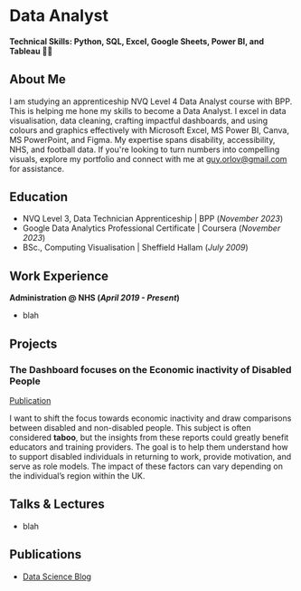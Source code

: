 # Data Analyst 

#### Technical Skills: Python, SQL, Excel, Google Sheets, Power BI, and Tableau 👩‍💻

## About Me
I am studying an apprenticeship NVQ Level 4 Data Analyst course with BPP. This is helping me hone my skills to become a Data Analyst. I excel in data visualisation, data cleaning, crafting impactful dashboards, and using colours and graphics effectively with Microsoft Excel, MS Power BI, Canva, MS PowerPoint, and Figma. My expertise spans disability, accessibility, NHS, and football data. If you're looking to turn numbers into compelling visuals, explore my portfolio and connect with me at guy.orlov@gmail.com for assistance.

## Education
- NVQ Level 3, Data Technician Apprenticeship | BPP (_November 2023_)
- Google Data Analytics Professional Certificate | Coursera (_November 2023_)
- BSc., Computing Visualisation | Sheffield Hallam (_July 2009_)								       		

## Work Experience
**Administration @ NHS (_April 2019 - Present_)**
- blah

## Projects
### The Dashboard focuses on the Economic inactivity of Disabled People
[Publication]([https://www.guyorlov.com/#job])

I want to shift the focus towards economic inactivity and draw comparisons between disabled and non-disabled people. This subject is often considered **taboo**, but the insights from these reports could greatly benefit educators and training providers.
The goal is to help them understand how to support disabled individuals in returning to work, provide motivation, and serve as role models. The impact of these factors can vary depending on the individual’s region within the UK.


## Talks & Lectures
- blah

## Publications

- [Data Science Blog](https://medium.com/@guy.orlov)

